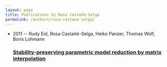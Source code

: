 ```yaml
---
layout: page
title: Publications by Rosa Castañé-Selga
permalink: /authors/rosa-castane-selga/
---
```


<ul class="post-list">
<li><span class='post-meta'>2011 -- Rudy Eid, Rosa Castañé-Selga, Heiko Panzer, Thomas Wolf, Boris Lohmann</span><h3><a class='post-link' href='../../stability-preserving-parametric-model-reduction-by-matrix-interpolation'>Stability-preserving parametric model reduction by matrix interpolation</a></h3></li>

</ul>
